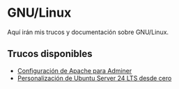 # GNU/Linux

Aquí irán mis trucos y documentación sobre GNU/Linux.

## Trucos disponibles

- [Configuración de Apache para Adminer](configuracion_apache_para_adminer.md)
- [Personalización de Ubuntu Server 24 LTS desde cero](personalizacion_ubuntu_server.md)

